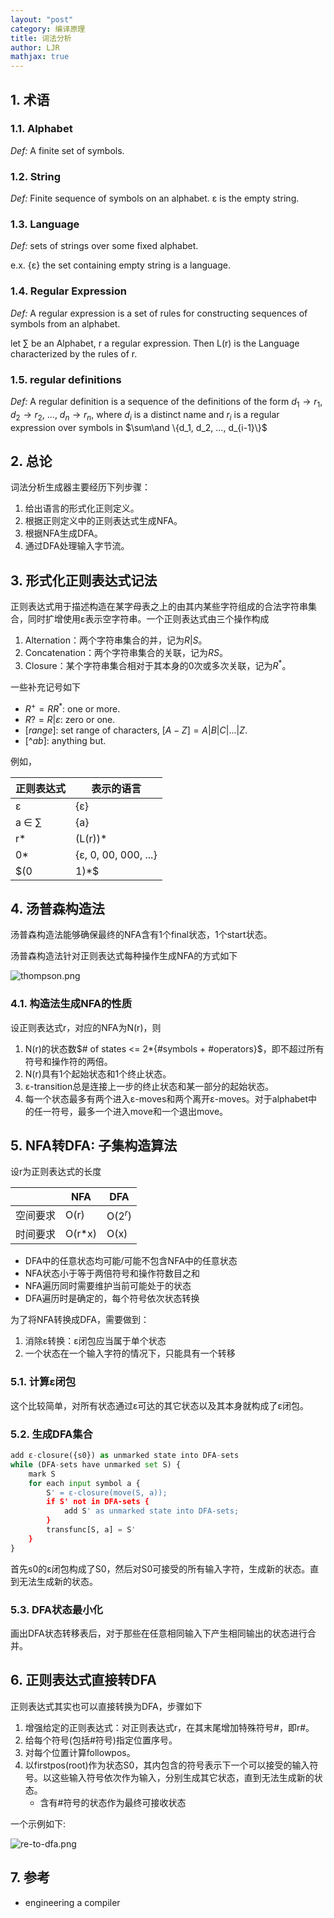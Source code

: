 ```yaml
---
layout: "post"
category: 编译原理
title: 词法分析
author: LJR
mathjax: true
---
```


## 1. 术语

### 1.1. Alphabet

*Def:* A finite set of symbols.

### 1.2. String

*Def:* Finite sequence of symbols on an alphabet. ε is the empty string.

### 1.3. Language

*Def:* sets of strings over some fixed alphabet.

e.x. {ε} the set containing empty string is a language.

### 1.4. Regular Expression

*Def:* A regular expression is a set of rules for constructing sequences of symbols from an alphabet.

let $\sum$ be an Alphabet, r a regular expression. Then L(r) is the Language characterized by the rules of r.

### 1.5. regular definitions

*Def:* A regular definition is a sequence of the definitions of the form $d_1 \to r_1$, $d_2 \to r_2$, ..., $d_n \to r_n$, where $d_i$ is a distinct name and $r_i$ is a regular expression over symbols in $\sum\and \{d_1, d_2, ..., d_{i-1}\}$

## 2. 总论

词法分析生成器主要经历下列步骤：

1. 给出语言的形式化正则定义。
2. 根据正则定义中的正则表达式生成NFA。
3. 根据NFA生成DFA。
4. 通过DFA处理输入字节流。

## 3. 形式化正则表达式记法

正则表达式用于描述构造在某字母表之上的由其内某些字符组成的合法字符串集合，同时扩增使用ε表示空字符串。一个正则表达式由三个操作构成

1. Alternation：两个字符串集合的并，记为$R|S$。
2. Concatenation：两个字符串集合的关联，记为$RS$。
3. Closure：某个字符串集合相对于其本身的0次或多次关联，记为$R^*$。

一些补充记号如下

+ $R^{+}=RR^{*}$: one or more.
+ $R?=R|ε$: zero or one.
+ $[range]$: set range of characters, $[A-Z]=A|B|C|...|Z$.
+ $[\^ab]$: anything but.

例如，

|正则表达式|表示的语言|
|---|---|
|ε|{ε}|
|a ∈ $\sum$|{a}|
|r*|(L(r))*|
|0*|{ε, 0, 00, 000, ...}|
|$(0|1)*$|all strings with 0 and 1, inclusing the empty string|

## 4. 汤普森构造法

汤普森构造法能够确保最终的NFA含有1个final状态，1个start状态。

汤普森构造法针对正则表达式每种操作生成NFA的方式如下

![thompson.png](https://i.loli.net/2021/01/16/2XZWiqjhNLGC1yJ.png)

### 4.1. 构造法生成NFA的性质

设正则表达式r，对应的NFA为N(r)，则

1. N(r)的状态数$# of states <= 2*{#symbols + #operators}$，即不超过所有符号和操作符的两倍。
2. N(r)具有1个起始状态和1个终止状态。
3. ε-transition总是连接上一步的终止状态和某一部分的起始状态。
4. 每一个状态最多有两个进入ε-moves和两个离开ε-moves。对于alphabet中的任一符号，最多一个进入move和一个退出move。

## 5. NFA转DFA: 子集构造算法

设r为正则表达式的长度

| |NFA|DFA|
|---|---|---|
|空间要求|O(r)|O($2^r$)|
|时间要求|O(r*x)|O(x)|

+ DFA中的任意状态均可能/可能不包含NFA中的任意状态
+ NFA状态小于等于两倍符号和操作符数目之和
+ NFA遍历同时需要维护当前可能处于的状态
+ DFA遍历时是确定的，每个符号依次状态转换

为了将NFA转换成DFA，需要做到：

1. 消除ε转换：ε闭包应当属于单个状态
2. 一个状态在一个输入字符的情况下，只能具有一个转移

### 5.1. 计算ε闭包

这个比较简单，对所有状态通过ε可达的其它状态以及其本身就构成了ε闭包。

### 5.2. 生成DFA集合

```python
add ε-closure({s0}) as unmarked state into DFA-sets
while (DFA-sets have unmarked set S) {
    mark S
    for each input symbol a {
        S' = ε-closure(move(S, a));
        if S' not in DFA-sets {
            add S' as unmarked state into DFA-sets;
        }
        transfunc[S, a] = S'
    }
}
```

首先s0的ε闭包构成了S0，然后对S0可接受的所有输入字符，生成新的状态。直到无法生成新的状态。

### 5.3. DFA状态最小化

画出DFA状态转移表后，对于那些在任意相同输入下产生相同输出的状态进行合并。

## 6. 正则表达式直接转DFA

正则表达式其实也可以直接转换为DFA，步骤如下

1. 增强给定的正则表达式：对正则表达式r，在其末尾增加特殊符号#，即r#。
2. 给每个符号(包括#符号)指定位置序号。
3. 对每个位置计算followpos。
4. 以firstpos(root)作为状态S0，其内包含的符号表示下一个可以接受的输入符号。以这些输入符号依次作为输入，分别生成其它状态，直到无法生成新的状态。
    + 含有#符号的状态作为最终可接收状态

一个示例如下:

![re-to-dfa.png](https://i.loli.net/2021/01/16/OVuyjGciSBQMDY8.png)

## 7. 参考

+ engineering a compiler
